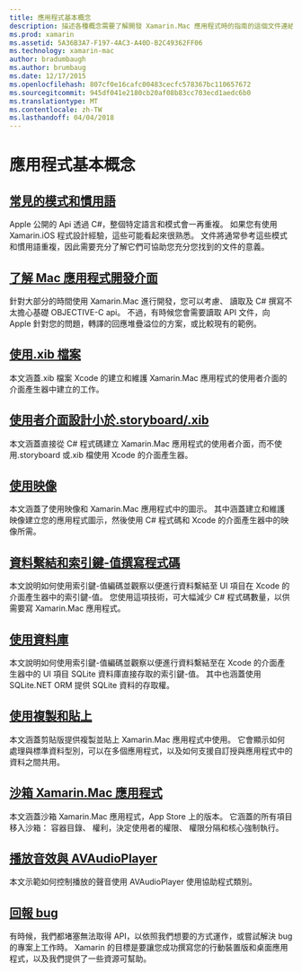 ```yaml
---
title: 應用程式基本概念
description: 描述各種概念需要了解開發 Xamarin.Mac 應用程式時的指南的這個文件連結。
ms.prod: xamarin
ms.assetid: 5A36B3A7-F197-4AC3-A40D-B2C49362FF06
ms.technology: xamarin-mac
author: bradumbaugh
ms.author: brumbaug
ms.date: 12/17/2015
ms.openlocfilehash: 807cf0e16cafc00483cecfc578367bc110657672
ms.sourcegitcommit: 945df041e2180cb20af08b83cc703ecd1aedc6b0
ms.translationtype: MT
ms.contentlocale: zh-TW
ms.lasthandoff: 04/04/2018
---
```

# <a name="application-fundamentals"></a>應用程式基本概念

## <a name="common-patterns-and-idiomsmacapp-fundamentalspatternsmd"></a>[常見的模式和慣用語](~/mac/app-fundamentals/patterns.md)

Apple 公開的 Api 透過 C#，整個特定語言和模式會一再重複。 如果您有使用 Xamarin.iOS 程式設計經驗，這些可能看起來很熟悉。 文件將通常參考這些模式和慣用語重複，因此需要充分了解它們可協助您充分您找到的文件的意義。

## <a name="understanding-mac-apismacapp-fundamentalsmac-apismd"></a>[了解 Mac 應用程式開發介面](~/mac/app-fundamentals/mac-apis.md)

針對大部分的時間使用 Xamarin.Mac 進行開發，您可以考慮、 讀取及 C# 撰寫不太擔心基礎 OBJECTIVE-C api。 不過，有時候您會需要讀取 API 文件，向 Apple 針對您的問題，轉譯的回應堆疊溢位的方案，或比較現有的範例。

## <a name="working-with-xib-filesmacapp-fundamentalsxibmd"></a>[使用.xib 檔案](~/mac/app-fundamentals/xib.md)

本文涵蓋.xib 檔案 Xcode 的建立和維護 Xamarin.Mac 應用程式的使用者介面的介面產生器中建立的工作。

## <a name="storyboardxib-less-user-interface-designmacapp-fundamentalsxibless-uimd"></a>[使用者介面設計小於.storyboard/.xib](~/mac/app-fundamentals/xibless-ui.md)

本文涵蓋直接從 C# 程式碼建立 Xamarin.Mac 應用程式的使用者介面，而不使用.storyboard 或.xib 檔使用 Xcode 的介面產生器。

## <a name="working-with-imagesmacapp-fundamentalsimagemd"></a>[使用映像](~/mac/app-fundamentals/image.md)

本文涵蓋了使用映像和 Xamarin.Mac 應用程式中的圖示。 其中涵蓋建立和維護映像建立您的應用程式圖示，然後使用 C# 程式碼和 Xcode 的介面產生器中的映像所需。

## <a name="data-binding-and-key-value-codingmacapp-fundamentalsdatabindingmd"></a>[資料繫結和索引鍵-值撰寫程式碼](~/mac/app-fundamentals/databinding.md)

本文說明如何使用索引鍵-值編碼並觀察以便進行資料繫結至 UI 項目在 Xcode 的介面產生器中的索引鍵-值。 您使用這項技術，可大幅減少 C# 程式碼數量，以供需要寫 Xamarin.Mac 應用程式。 

## <a name="working-with-databasesmacapp-fundamentalsdatabasesmd"></a>[使用資料庫](~/mac/app-fundamentals/databases.md)

本文說明如何使用索引鍵-值編碼並觀察以便進行資料繫結至在 Xcode 的介面產生器中的 UI 項目 SQLite 資料庫直接存取的索引鍵-值。 其中也涵蓋使用 SQLite.NET ORM 提供 SQLite 資料的存取權。

## <a name="working-with-copy-and-pastemacapp-fundamentalscopy-pastemd"></a>[使用複製和貼上](~/mac/app-fundamentals/copy-paste.md)

本文涵蓋剪貼版提供複製並貼上 Xamarin.Mac 應用程式中使用。 它會顯示如何處理與標準資料型別，可以在多個應用程式，以及如何支援自訂授與應用程式中的資料之間共用。

## <a name="sandboxing-a-xamarinmac-appmacapp-fundamentalssandboxingmd"></a>[沙箱 Xamarin.Mac 應用程式](~/mac/app-fundamentals/sandboxing.md)

本文涵蓋沙箱 Xamarin.Mac 應用程式，App Store 上的版本。 它涵蓋的所有項目移入沙箱： 容器目錄、 權利，決定使用者的權限、 權限分隔和核心強制執行。

## <a name="playing-sound-with-avaudioplayermacapp-fundamentalssoundsmd"></a>[播放音效與 AVAudioPlayer](~/mac/app-fundamentals/sounds.md)

本文示範如何控制播放的聲音使用 AVAudioPlayer 使用協助程式類別。

## <a name="reporting-bugsmacapp-fundamentalstroubleshootingmd"></a>[回報 bug](~/mac/app-fundamentals/troubleshooting.md)

有時候，我們都堵塞無法取得 API，以依照我們想要的方式運作，或嘗試解決 bug 的專案上工作時。 Xamarin 的目標是要讓您成功撰寫您的行動裝置版和桌面應用程式，以及我們提供了一些資源可幫助。
